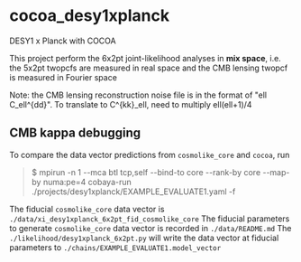 # cocoa_desy1xplanck
DESY1 x Planck with COCOA

This project perform the 6x2pt joint-likelihood analyses in **mix space**, i.e. the 5x2pt twopcfs are measured in real space and the CMB lensing twopcf is measured in Fourier space 

Note: the CMB lensing reconstruction noise file is in the format of "ell C_ell^{dd}". To translate to C^{kk}\_ell, need to multiply ell(ell+1)/4

## CMB kappa debugging

To compare the data vector predictions from `cosmolike_core` and `cocoa`, run

> $ mpirun -n 1 --mca btl tcp,self --bind-to core --rank-by core --map-by numa:pe=4 cobaya-run ./projects/desy1xplanck/EXAMPLE_EVALUATE1.yaml -f

The fiducial `cosmolike_core` data vector is `./data/xi_desy1xplanck_6x2pt_fid_cosmolike_core`
The fiducial parameters to generate `cosmolike_core` data vector is recorded in `./data/README.md`
The `./likelihood/desy1xplanck_6x2pt.py` will write the data vector at fiducial parameters to `./chains/EXAMPLE_EVALUATE1.model_vector`
